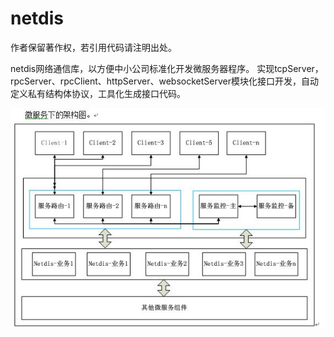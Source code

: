 # netdis

作者保留著作权，若引用代码请注明出处。

netdis网络通信库，以方便中小公司标准化开发微服务器程序。
实现tcpServer，rpcServer、rpcClient、httpServer、websocketServer模块化接口开发，自动定义私有结构体协议，工具化生成接口代码。

![image](https://github.com/fangpengyy/netdis/blob/master/netdis.jpg)
